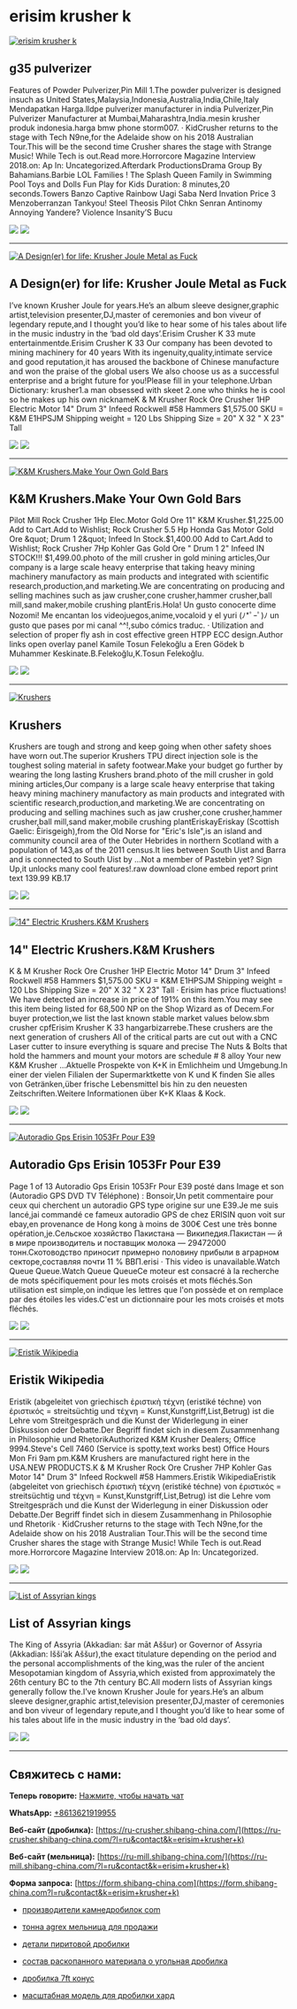 # erisim krusher k

<a href="https://swt.shibang-china.com/?l=ru&img&k=erisim+krusher+k" target="_blank">![erisim krusher k](http://static.shibang-china.com/all-800x300/435.jpg)</a>

## g35 pulverizer
Features of Powder Pulverizer,Pin Mill 1.The powder pulverizer is designed insuch as United States,Malaysia,Indonesia,Australia,India,Chile,Italy Mendapatkan Harga.lldpe pulverizer manufacturer in india Pulverizer,Pin Pulverizer Manufacturer at Mumbai,Maharashtra,India.mesin krusher produk indonesia.harga bmw phone storm007.&nbsp;&#0183;&#32;KidCrusher returns to the stage with Tech N9ne,for the Adelaide show on his 2018 Australian Tour.This will be the second time Crusher shares the stage with Strange Music! While Tech is out.Read more.Horrorcore Magazine Interview 2018.on: Ap In: Uncategorized.Afterdark ProductionsDrama Group By Bahamians.Barbie LOL Families ! The Splash Queen Family in Swimming Pool Toys and Dolls Fun Play for Kids Duration: 8 minutes,20 seconds.Towers Banzo Captive Rainbow Uagi Saba Nerd Invation Price 3 Menzoberranzan Tankyou! Steel Theosis Pilot Chkn Senran Antinomy Annoying Yandere? Violence Insanity’S Bucu


<a href="https://whatsapp.shibangsoft.com/WhatsApp.php" target="_blank" title="WhatsApp">![](http://static.shibang-china.com/icon/whatsapp.png)</a> <a href="https://swt.shibang-china.com/?l=ru&icon&k=erisim+krusher+k" target="_blank">![](http://static.shibang-china.com/icon/chat-ru.png)</a>

---

<a href="https://swt.shibang-china.com/?l=ru&img&k=erisim+krusher+k" target="_blank">![A Design(er) for life: Krusher Joule Metal as Fuck](http://static.shibang-china.com/all-800x300/1047.jpg)</a>

## A Design(er) for life: Krusher Joule Metal as Fuck
I’ve known Krusher Joule for years.He’s an album sleeve designer,graphic artist,television presenter,DJ,master of ceremonies and bon viveur of legendary repute,and I thought you’d like to hear some of his tales about life in the music industry in the ‘bad old days’.Erisim Crusher K 33 mute entertainmentde.Erisim Crusher K 33 Our company has been devoted to mining machinery for 40 years With its ingenuity,quality,intimate service and good reputation,it has aroused the backbone of Chinese manufacture and won the praise of the global users We also choose us as a successful enterprise and a bright future for you!Please fill in your telephone.Urban Dictionary: krusher1.a man obsessed with skeet 2.one who thinks he is cool so he makes up his own nicknameK &amp; M Krusher Rock Ore Crusher 1HP Electric Motor 14&quot; Drum 3&quot; Infeed Rockwell #58 Hammers $1,575.00 SKU = K&amp;M E1HPSJM Shipping weight = 120 Lbs Shipping Size = 20&quot; X 32 &quot; X 23&quot; Tall


<a href="https://whatsapp.shibangsoft.com/WhatsApp.php" target="_blank" title="WhatsApp">![](http://static.shibang-china.com/icon/whatsapp.png)</a> <a href="https://swt.shibang-china.com/?l=ru&icon&k=erisim+krusher+k" target="_blank">![](http://static.shibang-china.com/icon/chat-ru.png)</a>

---

<a href="https://swt.shibang-china.com/?l=ru&img&k=erisim+krusher+k" target="_blank">![K&amp;M Krushers.Make Your Own Gold Bars](http://static.shibang-china.com/all-800x300/360.jpg)</a>

## K&amp;M Krushers.Make Your Own Gold Bars
Pilot Mill Rock Crusher 1Hp Elec.Motor Gold Ore 11&quot; K&amp;M Krusher.$1,225.00 Add to Cart.Add to Wishlist; Rock Crusher 5.5 Hp Honda Gas Motor Gold Ore &quot; Drum 1 2&quot; Infeed In Stock.$1,400.00 Add to Cart.Add to Wishlist; Rock Crusher 7Hp Kohler Gas Gold Ore &quot; Drum 1 2&quot; Infeed IN STOCK!!! $1,499.00.photo of the mill crusher in gold mining articles,Our company is a large scale heavy enterprise that taking heavy mining machinery manufactory as main products and integrated with scientific research,production,and marketing.We are concentrating on producing and selling machines such as jaw crusher,cone crusher,hammer crusher,ball mill,sand maker,mobile crushing plantEris.Hola! Un gusto conocerte dime Nozomi! Me encantan los videojuegos,anime,vocaloid y el yuri (ﾉ*ﾟｰﾟ)ﾉ un gusto que pases por mi canal ^^!,subo c&#243;mics traduc.&nbsp;&#0183;&#32;Utilization and selection of proper fly ash in cost effective green HTPP ECC design.Author links open overlay panel Kamile Tosun Felekoğlu a Eren G&#246;dek b Muhammer Keskinate.B.Felekoğlu,K.Tosun Felekoğlu.


<a href="https://whatsapp.shibangsoft.com/WhatsApp.php" target="_blank" title="WhatsApp">![](http://static.shibang-china.com/icon/whatsapp.png)</a> <a href="https://swt.shibang-china.com/?l=ru&icon&k=erisim+krusher+k" target="_blank">![](http://static.shibang-china.com/icon/chat-ru.png)</a>

---

<a href="https://swt.shibang-china.com/?l=ru&img&k=erisim+krusher+k" target="_blank">![Krushers](http://static.shibang-china.com/all-800x300/243.jpg)</a>

## Krushers
Krushers are tough and strong and keep going when other safety shoes have worn out.The superior Krushers TPU direct injection sole is the toughest soling material in safety footwear.Make your budget go further by wearing the long lasting Krushers brand.photo of the mill crusher in gold mining articles,Our company is a large scale heavy enterprise that taking heavy mining machinery manufactory as main products and integrated with scientific research,production,and marketing.We are concentrating on producing and selling machines such as jaw crusher,cone crusher,hammer crusher,ball mill,sand maker,mobile crushing plantEriskayEriskay (Scottish Gaelic: &#200;irisgeigh),from the Old Norse for &quot;Eric's Isle&quot;,is an island and community council area of the Outer Hebrides in northern Scotland with a population of 143,as of the 2011 census.It lies between South Uist and Barra and is connected to South Uist by …Not a member of Pastebin yet? Sign Up,it unlocks many cool features!.raw download clone embed report print text 139.99 KB.17


<a href="https://whatsapp.shibangsoft.com/WhatsApp.php" target="_blank" title="WhatsApp">![](http://static.shibang-china.com/icon/whatsapp.png)</a> <a href="https://swt.shibang-china.com/?l=ru&icon&k=erisim+krusher+k" target="_blank">![](http://static.shibang-china.com/icon/chat-ru.png)</a>

---

<a href="https://swt.shibang-china.com/?l=ru&img&k=erisim+krusher+k" target="_blank">![14&quot; Electric Krushers.K&amp;M Krushers](http://static.shibang-china.com/all-800x300/1245.jpg)</a>

## 14&quot; Electric Krushers.K&amp;M Krushers
K &amp; M Krusher Rock Ore Crusher 1HP Electric Motor 14&quot; Drum 3&quot; Infeed Rockwell #58 Hammers $1,575.00 SKU = K&amp;M E1HPSJM Shipping weight = 120 Lbs Shipping Size = 20&quot; X 32 &quot; X 23&quot; Tall&nbsp;&#0183;&#32;Erisim has price fluctuations! We have detected an increase in price of 191% on this item.You may see this item being listed for 68,500 NP on the Shop Wizard as of Decem.For buyer protection,we list the last known stable market values below.sbm crusher cpfErisim Krusher K 33 hangarbizarrebe.These crushers are the next generation of crushers All of the critical parts are cut out with a CNC Laser cutter to insure everything is square and precise The Nuts &amp; Bolts that hold the hammers and mount your motors are schedule # 8 alloy Your new K&amp;M Krusher …Aktuelle Prospekte von K+K in Emlichheim und Umgebung.In einer der vielen Filialen der Supermarktkette von K und K finden Sie alles von Getr&#228;nken,&#252;ber frische Lebensmittel bis hin zu den neuesten Zeitschriften.Weitere Informationen &#252;ber K+K Klaas &amp; Kock.


<a href="https://whatsapp.shibangsoft.com/WhatsApp.php" target="_blank" title="WhatsApp">![](http://static.shibang-china.com/icon/whatsapp.png)</a> <a href="https://swt.shibang-china.com/?l=ru&icon&k=erisim+krusher+k" target="_blank">![](http://static.shibang-china.com/icon/chat-ru.png)</a>

---

<a href="https://swt.shibang-china.com/?l=ru&img&k=erisim+krusher+k" target="_blank">![Autoradio Gps Erisin 1053Fr Pour E39](http://static.shibang-china.com/all-800x300/1068.jpg)</a>

## Autoradio Gps Erisin 1053Fr Pour E39
Page 1 of 13 Autoradio Gps Erisin 1053Fr Pour E39 post&#233; dans Image et son (Autoradio GPS DVD TV T&#233;l&#233;phone) : Bonsoir,Un petit commentaire pour ceux qui cherchent un autoradio GPS type origine sur une E39.Je me suis lanc&#233;,jai command&#233; ce fameux autoradio GPS de chez ERISIN quon voit sur ebay,en provenance de Hong kong &#224; moins de 300€ Cest une tr&#232;s bonne op&#233;ration,je.Сельское хозяйство Пакистана — Википедия.Пакистан — й в мире производитель и поставщик молока — 29472000 тонн.Скотоводство приносит примерно половину прибыли в аграрном секторе,составляя почти 11 % ВВП.erisi&nbsp;&#0183;&#32;This video is unavailable.Watch Queue Queue.Watch Queue QueueCe moteur est consacr&#233; &#224; la recherche de mots sp&#233;cifiquement pour les mots crois&#233;s et mots fl&#233;ch&#233;s.Son utilisation est simple,on indique les lettres que l'on poss&#232;de et on remplace par des &#233;toiles les vides.C'est un dictionnaire pour les mots crois&#233;s et mots fl&#233;ch&#233;s.


<a href="https://whatsapp.shibangsoft.com/WhatsApp.php" target="_blank" title="WhatsApp">![](http://static.shibang-china.com/icon/whatsapp.png)</a> <a href="https://swt.shibang-china.com/?l=ru&icon&k=erisim+krusher+k" target="_blank">![](http://static.shibang-china.com/icon/chat-ru.png)</a>

---

<a href="https://swt.shibang-china.com/?l=ru&img&k=erisim+krusher+k" target="_blank">![Eristik Wikipedia](http://static.shibang-china.com/all-800x300/182.jpg)</a>

## Eristik Wikipedia
Eristik (abgeleitet von griechisch ἐριστικὴ τέχνη (eristik&#233; t&#233;chne) von ἐριστικός = streits&#252;chtig und τέχνη = Kunst,Kunstgriff,List,Betrug) ist die Lehre vom Streitgespr&#228;ch und die Kunst der Widerlegung in einer Diskussion oder Debatte.Der Begriff findet sich in diesem Zusammenhang in Philosophie und RhetorikAuthorized K&amp;M Krusher Dealers; Office 9994.Steve's Cell 7460 (Service is spotty,text works best) Office Hours Mon Fri 9am pm.K&amp;M Krushers are manufactured right here in the USA.NEW PRODUCTS.K &amp; M Krusher Rock Ore Crusher 7HP Kohler Gas Motor 14&quot; Drum 3&quot; Infeed Rockwell #58 Hammers.Eristik WikipediaEristik (abgeleitet von griechisch ἐριστικὴ τέχνη (eristik&#233; t&#233;chne) von ἐριστικός = streits&#252;chtig und τέχνη = Kunst,Kunstgriff,List,Betrug) ist die Lehre vom Streitgespr&#228;ch und die Kunst der Widerlegung in einer Diskussion oder Debatte.Der Begriff findet sich in diesem Zusammenhang in Philosophie und Rhetorik&nbsp;&#0183;&#32;KidCrusher returns to the stage with Tech N9ne,for the Adelaide show on his 2018 Australian Tour.This will be the second time Crusher shares the stage with Strange Music! While Tech is out.Read more.Horrorcore Magazine Interview 2018.on: Ap In: Uncategorized.


<a href="https://whatsapp.shibangsoft.com/WhatsApp.php" target="_blank" title="WhatsApp">![](http://static.shibang-china.com/icon/whatsapp.png)</a> <a href="https://swt.shibang-china.com/?l=ru&icon&k=erisim+krusher+k" target="_blank">![](http://static.shibang-china.com/icon/chat-ru.png)</a>

---

<a href="https://swt.shibang-china.com/?l=ru&img&k=erisim+krusher+k" target="_blank">![List of Assyrian kings](http://static.shibang-china.com/all-800x300/1391.jpg)</a>

## List of Assyrian kings
The King of Assyria (Akkadian: šar māt Aššur) or Governor of Assyria (Akkadian: Išši’ak Aššur),the exact titulature depending on the period and the personal accomplishments of the king,was the ruler of the ancient Mesopotamian kingdom of Assyria,which existed from approximately the 26th century BC to the 7th century BC.All modern lists of Assyrian kings generally follow the.I’ve known Krusher Joule for years.He’s an album sleeve designer,graphic artist,television presenter,DJ,master of ceremonies and bon viveur of legendary repute,and I thought you’d like to hear some of his tales about life in the music industry in the ‘bad old days’.

<a href="https://whatsapp.shibangsoft.com/WhatsApp.php" target="_blank" title="WhatsApp">![](http://static.shibang-china.com/icon/whatsapp.png)</a> <a href="https://swt.shibang-china.com/?l=ru&icon&k=erisim+krusher+k" target="_blank">![](http://static.shibang-china.com/icon/chat-ru.png)</a>

---
## Свяжитесь с нами:

**Теперь говорите:** [Нажмите, чтобы начать чат](https://swt.shibang-china.com?l=ru&contact&k=erisim+krusher+k)

**WhatsApp:**  [+8613621919955](https://whatsapp.shibangsoft.com/WhatsApp.php)

**Веб-сайт (дробилка):** [https://ru-crusher.shibang-china.com/](https://ru-crusher.shibang-china.com/?l=ru&contact&k=erisim+krusher+k)

**Веб-сайт (мельница):** [https://ru-mill.shibang-china.com/](https://ru-mill.shibang-china.com/?l=ru&contact&k=erisim+krusher+k)

**Форма запроса:** [https://form.shibang-china.com](https://form.shibang-china.com?l=ru&contact&k=erisim+krusher+k)

* [производители камнедробилок com](../135/%D0%BF%D1%80%D0%BE%D0%B8%D0%B7%D0%B2%D0%BE%D0%B4%D0%B8%D1%82%D0%B5%D0%BB%D0%B8%20%D0%BA%D0%B0%D0%BC%D0%BD%D0%B5%D0%B4%D1%80%D0%BE%D0%B1%D0%B8%D0%BB%D0%BE%D0%BA%20com.md)

* [тонна agrex мельница для продажи](../133/%D1%82%D0%BE%D0%BD%D0%BD%D0%B0%20agrex%20%D0%BC%D0%B5%D0%BB%D1%8C%D0%BD%D0%B8%D1%86%D0%B0%20%D0%B4%D0%BB%D1%8F%20%D0%BF%D1%80%D0%BE%D0%B4%D0%B0%D0%B6%D0%B8.md)

* [детали пиритовой дробилки](../134/%D0%B4%D0%B5%D1%82%D0%B0%D0%BB%D0%B8%20%D0%BF%D0%B8%D1%80%D0%B8%D1%82%D0%BE%D0%B2%D0%BE%D0%B9%20%D0%B4%D1%80%D0%BE%D0%B1%D0%B8%D0%BB%D0%BA%D0%B8.md)

* [состав раскопанного материала o угольная дробилка](../133/%D1%81%D0%BE%D1%81%D1%82%D0%B0%D0%B2%20%D1%80%D0%B0%D1%81%D0%BA%D0%BE%D0%BF%D0%B0%D0%BD%D0%BD%D0%BE%D0%B3%D0%BE%20%D0%BC%D0%B0%D1%82%D0%B5%D1%80%D0%B8%D0%B0%D0%BB%D0%B0%20o%20%D1%83%D0%B3%D0%BE%D0%BB%D1%8C%D0%BD%D0%B0%D1%8F%20%D0%B4%D1%80%D0%BE%D0%B1%D0%B8%D0%BB%D0%BA%D0%B0.md)

* [дробилка 7ft конус](../133/%D0%B4%D1%80%D0%BE%D0%B1%D0%B8%D0%BB%D0%BA%D0%B0%207ft%20%D0%BA%D0%BE%D0%BD%D1%83%D1%81.md)

* [масштабная модель для дробилки хард](../131/%D0%BC%D0%B0%D1%81%D1%88%D1%82%D0%B0%D0%B1%D0%BD%D0%B0%D1%8F%20%D0%BC%D0%BE%D0%B4%D0%B5%D0%BB%D1%8C%20%D0%B4%D0%BB%D1%8F%20%D0%B4%D1%80%D0%BE%D0%B1%D0%B8%D0%BB%D0%BA%D0%B8%20%D1%85%D0%B0%D1%80%D0%B4.md)